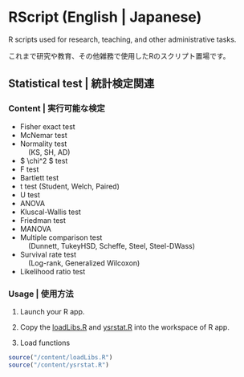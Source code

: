# RScript (English | Japanese)
R scripts used for research, teaching, and other administrative tasks.  

これまで研究や教育、その他雑務で使用したRのスクリプト置場です。

## Statistical test | 統計検定関連
### Content | 実行可能な検定
- Fisher exact test   
- McNemar test  
- Normality test  
 &nbsp;&nbsp;&nbsp;&nbsp;(KS, SH, AD)  
- $ \chi^2 $ test  
- F test  
- Bartlett test  
- t test (Student, Welch, Paired)  
- U test  
- ANOVA  
- Kluscal-Wallis test  
- Friedman test  
- MANOVA  
- Multiple comparison test  
 &nbsp;&nbsp;&nbsp;&nbsp;(Dunnett, TukeyHSD, Scheffe, Steel, Steel-DWass)  
- Survival rate test  
  &nbsp;&nbsp;&nbsp;&nbsp;(Log-rank, Generalized Wilcoxon)  
- Likelihood ratio test  
 
### Usage | 使用方法
1. Launch your R app.   

2. Copy the [loadLibs.R]() and [ysrstat.R]() into the workspace of R app.

3. Load functions
```R
source("/content/loadLibs.R")
source("/content/ysrstat.R")
```


